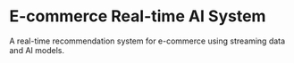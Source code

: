 # E-commerce Real-time AI System 
 
A real-time recommendation system for e-commerce using streaming data and AI models. 
